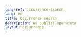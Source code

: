 ```yaml
---
lang-ref: occurrence-search
lang: en
title: Occurrence search
description: We publish open data
layout: occurrence
---
```

